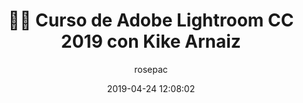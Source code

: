 ---
author: rosepac
bootstrap: true
title: "👨‍🏫 Curso de Adobe Lightroom CC 2019 con Kike Arnaiz"
description: "📸 Curso de Adobe Lightroom CC 2019 con Kike Arnaiz"
excerpt: "📸 Curso de Adobe Lightroom CC 2019 con Kike Arnaiz"
header:
  video:
    id: playlist?list=PLyNvsloSbd7NZKtqpSx3JHgy2NLw-ai1q
    provider: youtube
comments: false
date: 2019-04-24 12:08:02
tags:
- Kike Arnaiz
- Lightroom
- Adobe
categories:
- Vídeotutorial Fotografía
sidebar:
- title: "Menú Videoteca"
  nav: vteca
---